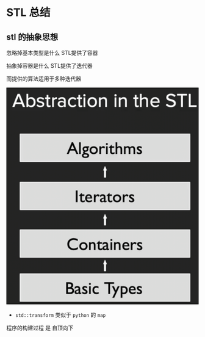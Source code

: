 # STL 总结

## stl 的抽象思想

忽略掉基本类型是什么 STL提供了容器

抽象掉容器是什么 STL提供了迭代器

而提供的算法适用于多种迭代器

![](img/1e99065f.png)

* `std::transform` 类似于 `python` 的 `map`

程序的构建过程 是 自顶向下
